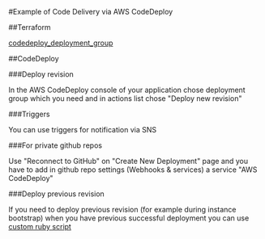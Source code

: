 #Example of Code Delivery via AWS CodeDeploy


##Terraform

[codedeploy_deployment_group](https://www.terraform.io/docs/providers/aws/r/codedeploy_deployment_group.html)

##CodeDeploy

###Deploy revision

In the AWS CodeDeploy console of your application chose deployment group which you need and in actions list chose "Deploy new revision"

###Triggers

You can use triggers for notification via SNS

###For private github repos

Use "Reconnect to GitHub" on "Create New Deployment" page and you have to add in github repo settings (Webhooks & services) a service "AWS CodeDeploy"

###Deploy previous revision

If you need to deploy previous revision (for example during instance bootstrap) when you have previous successful deployment you can use [custom ruby script](scripts/deploy_previous_revision.rb)


